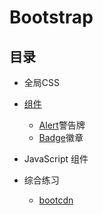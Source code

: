 # Bootstrap
## 目录
* 全局CSS

* [组件]()
	* [Alert](demo/compnents/alert.html)警告牌
	* [Badge](demo/compnents/badge.html)徽章

* JavaScript 组件
* 综合练习
	* [bootcdn]()
